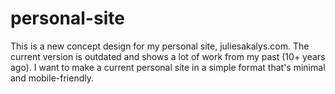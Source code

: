# personal-site

This is a new concept design for my personal site, juliesakalys.com. The current version is outdated and shows a lot of work from my past (10+ years ago). I want to make a current personal site in a simple format that's minimal and mobile-friendly.